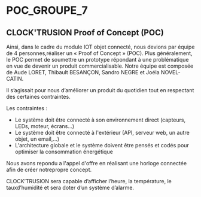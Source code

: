 # POC_GROUPE_7

## CLOCK'TRUSION  Proof of Concept (POC)

Ainsi, dans le cadre du module IOT objet connecté, nous devions par équipe de 4 personnes,réaliser un « Proof of Concept » (POC). 
Plus généralement, le POC permet de soumettre un prototype répondant à une problématique en vue de devenir un produit commercialisable.
Notre équipe est composée de Aude LORET, Thibault BESANÇON, Sandro NEGRE et Joéla NOVEL-CATIN.

Il s’agissait pour nous d’améliorer un produit du quotidien tout en respectant des certaines contraintes.

Les contraintes :
*  Le système doit être connecté à son environnement direct (capteurs, LEDs, moteur, écrans...)
*  Le système doit être connecté à l'extérieur (API, serveur web, un autre objet, un email,...)
*  L'architecture globale et le système doivent être pensés et codés pour optimiser la consommation énergétique

Nous avons repondu a l'appel d'offre en réalisant une horloge connectée afin de créer notrepropre concept. 

CLOCK’TRUSION sera capable d’afficher l’heure, la température, le tauxd’humidité et sera doter d’un système d’alarme.
